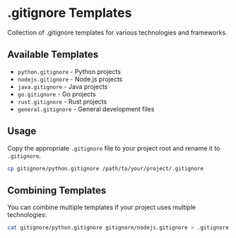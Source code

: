# .gitignore Templates

Collection of .gitignore templates for various technologies and frameworks.

## Available Templates

- `python.gitignore` - Python projects
- `nodejs.gitignore` - Node.js projects
- `java.gitignore` - Java projects
- `go.gitignore` - Go projects
- `rust.gitignore` - Rust projects
- `general.gitignore` - General development files

## Usage

Copy the appropriate `.gitignore` file to your project root and rename it to `.gitignore`.

```bash
cp gitignore/python.gitignore /path/to/your/project/.gitignore
```

## Combining Templates

You can combine multiple templates if your project uses multiple technologies:

```bash
cat gitignore/python.gitignore gitignore/nodejs.gitignore > .gitignore
```
